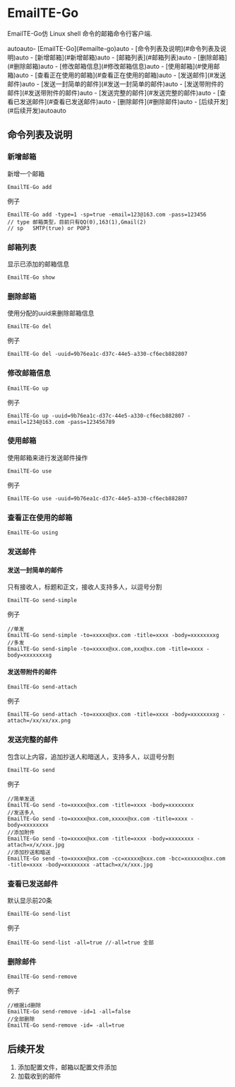 # EmailTE-Go
EmailTE-Go仿 Linux shell 命令的邮箱命令行客户端.

<!-- TOC -->autoauto- [EmailTE-Go](#emailte-go)auto    - [命令列表及说明](#命令列表及说明)auto        - [新增邮箱](#新增邮箱)auto        - [邮箱列表](#邮箱列表)auto        - [删除邮箱](#删除邮箱)auto        - [修改邮箱信息](#修改邮箱信息)auto        - [使用邮箱](#使用邮箱)auto        - [查看正在使用的邮箱](#查看正在使用的邮箱)auto        - [发送邮件](#发送邮件)auto            - [发送一封简单的邮件](#发送一封简单的邮件)auto            - [发送带附件的邮件](#发送带附件的邮件)auto        - [发送完整的邮件](#发送完整的邮件)auto        - [查看已发送邮件](#查看已发送邮件)auto        - [删除邮件](#删除邮件)auto    - [后续开发](#后续开发)autoauto<!-- /TOC -->

## 命令列表及说明

### 新增邮箱
新增一个邮箱
```
EmailTE-Go add
```

例子
```
EmailTE-Go add -type=1 -sp=true -email=123@163.com -pass=123456
// type 邮箱类型，目前只有QQ(0),163(1),Gmail(2)
// sp   SMTP(true) or POP3
```


### 邮箱列表
显示已添加的邮箱信息
```
EmailTE-Go show
```

### 删除邮箱
使用分配的uuid来删除邮箱信息
```
EmailTE-Go del
```

例子
```
EmailTE-Go del -uuid=9b76ea1c-d37c-44e5-a330-cf6ecb882807
```

### 修改邮箱信息
```
EmailTE-Go up
```

例子
```
EmailTE-Go up -uuid=9b76ea1c-d37c-44e5-a330-cf6ecb882807 -email=1234@163.com -pass=123456789
```

### 使用邮箱
使用邮箱来进行发送邮件操作
```
EmailTE-Go use
```

例子
```
EmailTE-Go use -uuid=9b76ea1c-d37c-44e5-a330-cf6ecb882807
```

### 查看正在使用的邮箱
```
EmailTE-Go using
```

### 发送邮件
#### 发送一封简单的邮件
只有接收人，标题和正文，接收人支持多人，以逗号分割
```
EmailTE-Go send-simple
```

例子
```
//单发
EmailTE-Go send-simple -to=xxxxx@xx.com -title=xxxx -body=xxxxxxxxg
//多发
EmailTE-Go send-simple -to=xxxxx@xx.com,xxx@xx.com -title=xxxx -body=xxxxxxxxg
```

#### 发送带附件的邮件
```
EmailTE-Go send-attach
```

例子
```
EmailTE-Go send-attach -to=xxxxx@xx.com -title=xxxx -body=xxxxxxxxg -attach=/xx/xx/xx.png
```

### 发送完整的邮件
包含以上内容，追加抄送人和暗送人，支持多人，以逗号分割
```
EmailTE-Go send
```

例子
```
//简单发送
EmailTE-Go send -to=xxxxx@xx.com -title=xxxx -body=xxxxxxxx
//发送多人
EmailTE-Go send -to=xxxxx@xx.com,xxxxx@xx.com -title=xxxx -body=xxxxxxxx
//添加附件
EmailTE-Go send -to=xxxxx@xx.com -title=xxxx -body=xxxxxxxx -attach=x/x/xxx.jpg
//添加抄送和暗送
EmailTE-Go send -to=xxxxx@xx.com -cc=xxxxx@xxx.com -bcc=xxxxxx@xx.com -title=xxxx -body=xxxxxxxx -attach=x/x/xxx.jpg
```


### 查看已发送邮件
默认显示前20条
```
EmailTE-Go send-list
```

例子
```
EmailTE-Go send-list -all=true //-all=true 全部
```

### 删除邮件
```
EmailTE-Go send-remove
```

例子
```
//根据id删除
EmailTE-Go send-remove -id=1 -all=false
//全部删除
EmailTE-Go send-remove -id= -all=true
```

## 后续开发
1. 添加配置文件，邮箱以配置文件添加
2. 加载收到的邮件
